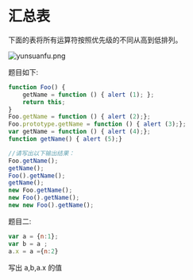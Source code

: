 # 汇总表

下面的表将所有运算符按照优先级的不同从高到低排列。

![yunsuanfu.png](https://img-blog.csdn.net/20180522220812106)

题目如下:

```js
function Foo() {
    getName = function () { alert (1); };
    return this;
}
Foo.getName = function () { alert (2);};
Foo.prototype.getName = function () { alert (3);};
var getName = function () { alert (4);};
function getName() { alert (5);}

//请写出以下输出结果：
Foo.getName();
getName();
Foo().getName();
getName();
new Foo.getName();
new Foo().getName();
new new Foo().getName();
```

题目二:

```js
var a = {n:1};
var b = a ;
a.x = a ={n:2}
```

写出 a,b,a.x 的值